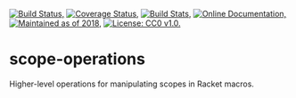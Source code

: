 [![Build Status,](https://img.shields.io/travis/jsmaniac/scope-operations/main.svg)](https://travis-ci.org/jsmaniac/scope-operations)
[![Coverage Status,](https://img.shields.io/codecov/c/github/jsmaniac/scope-operations/main.svg)](https://codecov.io/gh/jsmaniac/scope-operations)
[![Build Stats,](https://img.shields.io/badge/build-stats-blue.svg)](http://jsmaniac.github.io/travis-stats/#jsmaniac/scope-operations)
[![Online Documentation,](https://img.shields.io/badge/docs-online-blue.svg)](http://docs.racket-lang.org/scope-operations/)
[![Maintained as of 2018,](https://img.shields.io/maintenance/yes/2018.svg)](https://github.com/jsmaniac/scope-operations/issues)
[![License: CC0 v1.0.](https://img.shields.io/badge/license-CC0-blue.svg)](https://creativecommons.org/publicdomain/zero/1.0/)

scope-operations
================

Higher-level operations for manipulating scopes in Racket macros.
